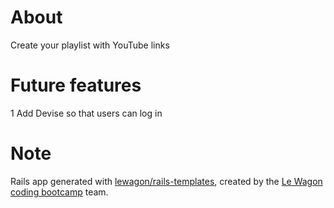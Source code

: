 # About
Create your playlist with YouTube links

# Future features
1 Add Devise so that users can log in

# Note
Rails app generated with [lewagon/rails-templates](https://github.com/lewagon/rails-templates), created by the [Le Wagon coding bootcamp](https://www.lewagon.com) team.
